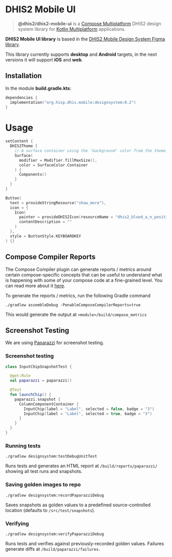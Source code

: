 # DHIS2 Mobile UI

> **@dhis2/dhis2-mobile-ui** is
> a [Compose Multiplatform](https://www.jetbrains.com/lp/compose-multiplatform/) DHIS2 design system
> library for [Kotlin Multiplatform](https://kotlinlang.org/docs/multiplatform.html) applications.

**DHIS2 Mobile UI library** is based in
the [DHIS2 Mobile Design System Figma library](https://www.figma.com/file/eRk6bt0B8BJlTO9PZXirHN/DHIS2-Mobile-Design-System).

This library currently supports **desktop** and **Android** targets, in the next versions it will
support **iOS** and **web**.

## Installation

In the module **build.gradle.kts**:

```kotlin
dependencies {
  implementation("org.hisp.dhis.mobile:designsystem:0.2")
}
```

# Usage

```kotlin
setContent {
  DHIS2Theme {
    // A surface container using the 'background' color from the theme
    Surface(
      modifier = Modifier.fillMaxSize(),
      color = SurfaceColor.Container
    ) {
      Components()
    }
  }
}
```

```kotlin
Button(
  text = provideStringResource("show_more"),
  icon = {
    Icon(
      painter = provideDHIS2Icon(resourceName = "dhis2_blood_a_n_positive"),
      contentDescription = ""
    )
  },
  style = ButtonStyle.KEYBOARDKEY
) {}
```

## Compose Compiler Reports

The Compose Compiler plugin can generate reports / metrics around certain compose-specific concepts
that can be useful to understand what is happening with some of your compose code at a fine-grained
level.
You can read more about
it [here](https://github.com/androidx/androidx/blob/androidx-main/compose/compiler/design/compiler-metrics.md).

To generate the reports / metrics, run the following Gradle command

```shell
./gradlew assembleDebug -PenableComposeCompilerReports=true
```

This would generate the output at `<module>/build/compose_metrics`

## Screenshot Testing

We are using [Paparazzi](https://cashapp.github.io/paparazzi/) for screenshot testing.

### Screenshot testing

```kotlin
class InputChipSnapshotTest {

  @get:Rule
  val paparazzi = paparazzi()

  @Test
  fun launchChip() {
    paparazzi.snapshot {
      ColumnComponentContainer {
        InputChip(label = "Label", selected = false, badge = "3")
        InputChip(label = "Label", selected = true, badge = "3")
      }
    }
  }
}
```

### Running tests

`./gradlew designsystem:testDebugUnitTest`

Runs tests and generates an HTML report at `/build/reports/paparazzi/` showing all test runs
and snapshots.

### Saving golden images to repo

`./gradlew designsystem:recordPaparazziDebug`

Saves snapshots as golden values to a predefined source-controlled location (defaults to
`/src/test/snapshots`).

### Verifying

`./gradlew designsystem:verifyPaparazziDebug`

Runs tests and verifies against previously-recorded golden values. Failures generate diffs at
`/build/paparazzi/failures`.
